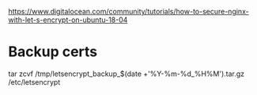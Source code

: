 
https://www.digitalocean.com/community/tutorials/how-to-secure-nginx-with-let-s-encrypt-on-ubuntu-18-04

# Backup certs
tar zcvf /tmp/letsencrypt_backup_$(date +'%Y-%m-%d_%H%M').tar.gz /etc/letsencrypt